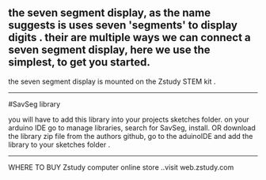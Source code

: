 the seven segment display, as the name suggests is uses seven 'segments' to display digits .
their are multiple ways we can connect a seven segment display, here we use the simplest, to get you started. 
-----------------------------------------------------------------------------------------------------
the seven segment display is mounted on the Zstudy STEM kit .

-----------------------------------------------------------------------------------------------------
#SavSeg library

you will have to add this library into your projects sketches folder.
on your arduino IDE go to manage libraries, search for SavSeg, install.
OR  download the library zip file from the authors github, go to the aduinoIDE and add the library to your sketches folder .

------------------------------------------------------------------------------------------------------
WHERE TO BUY 
Zstudy computer online store ..visit web.zstudy.com